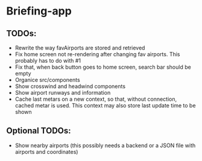# Briefing-app

## TODOs:
- Rewrite the way favAirports are stored and retrieved
- Fix home screen not re-rendering after changing fav airports. This probably has to do with #1 
- Fix that, when back button goes to home screen, search bar should be empty
- Organice src/components 
- Show crosswind and headwind components
- Show airport runways and information
- Cache last metars on a new context, so that, without connection, cached metar is used. This context may also store last update time to be shown

## Optional TODOs:
- Show nearby airports (this possibly needs a backend or a JSON file with airports and coordinates)

